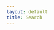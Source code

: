 ```yaml
---
layout: default
title: Search
---
```

<form role="search">
<div class="search-control" style="display:none;">
    <input type="search" id="person-serarch" name="query"
           placeholder="Keyword Search"
           aria-label="Search people using keyword">

</div>
</form>


<script src="{{site.baseurl}}/js/index.js"></script>
<script src="{{site.baseurl}}/js/advanced-search.js"></script>
<link rel="stylesheet" type="text/css" href="{{site.baseurl}}/css/advanced-search.css">
<div id="spinner"><i class="fa fa-spinner fa-spin"></i></div>

<div id="header_info"></div>
<div style="float: left; width: 20%; ">
  <div id="facets">
  </div>
</div>
<div style="float: left; width: 80%; display: none; border: 1px solid #ccc" class="all_results">
  <div id="search_results">
    <div id="searchInfo">
      <span id="number_results"></span>
      <span id="sort_by" class="dropdownsort"><label for="sortSelect">Sort By:</label>
        <select id="sortSelect" name="sort" onchange="changeSort(event);">
          <option value="">Relevance</option>
          <option value="atoz">Name</option>
          <option value="born">Birth Year</option>
        </select>
      </span>
    </div>
  </div>
  <ul id="resultslist">
  </ul>
  <div id="pagination"></div>
</div>
<div style="clear:both"><span></span></div>

<script>
window.addEventListener("load", function(){
    loadsearchtemplate()
    $('#spinner').hide()
});
</script>